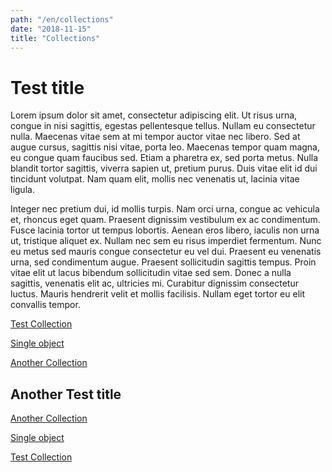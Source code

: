 ```yaml
---
path: "/en/collections"
date: "2018-11-15"
title: "Collections"
---
```


# Test title

Lorem ipsum dolor sit amet, consectetur adipiscing elit. Ut risus urna, congue in nisi sagittis, egestas pellentesque tellus. Nullam eu consectetur nulla. Maecenas vitae sem at mi tempor auctor vitae nec libero. Sed at augue cursus, sagittis nisi vitae, porta leo. Maecenas tempor quam magna, eu congue quam faucibus sed. Etiam a pharetra ex, sed porta metus. Nulla blandit tortor sagittis, viverra sapien ut, pretium purus. Duis vitae elit id dui tincidunt volutpat. Nam quam elit, mollis nec venenatis ut, lacinia vitae ligula.

Integer nec pretium dui, id mollis turpis. Nam orci urna, congue ac vehicula et, rhoncus eget quam. Praesent dignissim vestibulum ex ac condimentum. Fusce lacinia tortor ut tempus lobortis. Aenean eros libero, iaculis non urna ut, tristique aliquet ex. Nullam nec sem eu risus imperdiet fermentum. Nunc eu metus sed mauris congue consectetur eu vel dui. Praesent eu venenatis urna, sed condimentum augue. Praesent sollicitudin sagittis tempus. Proin vitae elit ut lacus bibendum sollicitudin vitae sed sem. Donec a nulla sagittis, venenatis elit ac, ultricies mi. Curabitur dignissim consectetur luctus. Mauris hendrerit velit et mollis facilisis. Nullam eget tortor eu elit convallis tempor.


<div class="blocks">
<div class="block cutcorners w-4 h-4 image">

[Test Collection](/en/collections/test)
</div>
<div class="block cutcorners w-4 h-4 image">

[Single object](/en/collections/single-object-collection)
</div>
<div class="block cutcorners w-4 h-4 image">

[Another Collection](/en/collections/another-collection)
</div>
</div>



## Another Test title


<main>
<div class="blocks">

<div class="block cutcorners w-4 h-4 image">

[Another Collection](/en/collections/another-collection)
</div>
<div class="block cutcorners w-4 h-4 image">

[Single object](/en/collections/single-object-collection)
</div>
<div class="block cutcorners w-4 h-4 image">

[Test Collection](/en/collections/test)
</div>
</div>
</main>
